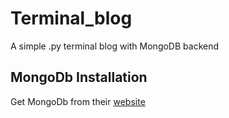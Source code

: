 # Terminal_blog
A simple .py terminal blog with MongoDB backend
## MongoDb Installation
Get MongoDb from their [website](https://www.mongodb.com/download-center#community)
